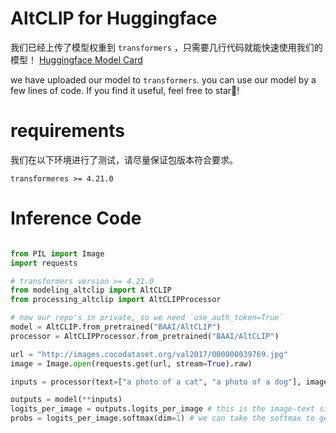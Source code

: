 # AltCLIP for Huggingface

我们已经上传了模型权重到 `transformers` ，只需要几行代码就能快速使用我们的模型！ [Huggingface Model Card](https://huggingface.co/BAAI/AltCLIP)

we have uploaded our model to `transformers`. you can use our model by a few lines of code. If you find it useful, feel free to star🌟!


# requirements

我们在以下环境进行了测试，请尽量保证包版本符合要求。

```
transformeres >= 4.21.0
```
# Inference Code

```python

from PIL import Image
import requests

# transformers version >= 4.21.0
from modeling_altclip import AltCLIP
from processing_altclip import AltCLIPProcessor

# now our repo's in private, so we need `use_auth_token=True`
model = AltCLIP.from_pretrained("BAAI/AltCLIP")
processor = AltCLIPProcessor.from_pretrained("BAAI/AltCLIP")

url = "http://images.cocodataset.org/val2017/000000039769.jpg"
image = Image.open(requests.get(url, stream=True).raw)

inputs = processor(text=["a photo of a cat", "a photo of a dog"], images=image, return_tensors="pt", padding=True)

outputs = model(**inputs)
logits_per_image = outputs.logits_per_image # this is the image-text similarity score
probs = logits_per_image.softmax(dim=1) # we can take the softmax to get the label probabilities

```